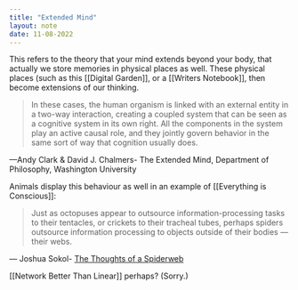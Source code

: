 ```yaml
---
title: "Extended Mind"
layout: note
date: 11-08-2022
---
```


This refers to the theory that your mind extends beyond your body, that actually we store memories in physical places as well. These physical places (such as this [[Digital Garden]], or a [[Writers Notebook]], then become extensions of our thinking.

> In these cases, the human organism is linked with an external entity in a two-way interaction, creating a coupled system that can be seen as a cognitive system in its own right. All the components in the system play an active causal role, and they jointly govern behavior in the same sort of way that cognition usually does.

—Andy Clark & David J. Chalmers- The Extended Mind, Department of Philosophy, Washington University

Animals display this behaviour as well in an example of [[Everything is Conscious]]:

> Just as octopuses appear to outsource information-processing tasks to their tentacles, or crickets to their tracheal tubes, perhaps spiders outsource information processing to objects outside of their bodies — their webs.

— Joshua Sokol- <a href="https://getpocket.com/explore/item/the-thoughts-of-a-spiderweb?utm_source=pocket-newtab-global-en-GB" >The Thoughts of a Spiderweb</a>


[[Network Better Than Linear]] perhaps? (Sorry.)
